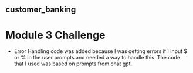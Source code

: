 ## customer_banking
# Module 3 Challenge

* Error Handling code was added because I was getting errors if I input $ or % in the user prompts and needed a way to handle this. The code that I used was based on prompts from chat gpt.

